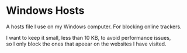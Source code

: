# Windows Hosts
A hosts file I use on my Windows computer.
For blocking online trackers.

I want to keep it small, less than 10 KB, to avoid performance issues,<br />
so I only block the ones that apeear on the websites I have visited.
